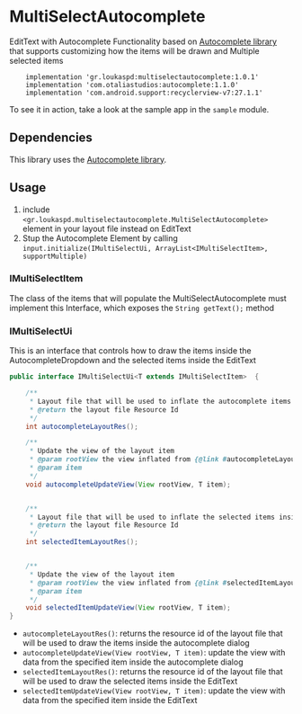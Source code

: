 # MultiSelectAutocomplete

EditText with Autocomplete Functionality based on [Autocomplete library](https://github.com/natario1/Autocomplete) that supports customizing how the items will be drawn and Multiple selected items

```
    implementation 'gr.loukaspd:multiselectautocomplete:1.0.1'
    implementation 'com.otaliastudios:autocomplete:1.1.0'
    implementation 'com.android.support:recyclerview-v7:27.1.1'
```

To see it in action, take a look at the sample app in the `sample` module.

## Dependencies
This library uses the [Autocomplete library](https://github.com/natario1/Autocomplete).

## Usage
1. include `<gr.loukaspd.multiselectautocomplete.MultiSelectAutocomplete>` element in your layout file instead on EditText
2. Stup the Autocomplete Element by calling `input.initialize(IMultiSelectUi, ArrayList<IMultiSelectItem>, supportMultiple)`


### IMultiSelectItem

The class of the items that will populate the MultiSelectAutocomplete must implement this Interface, which exposes the `String getText();` method

### IMultiSelectUi

This is an interface that controls how to draw the items inside the AutocompleteDropdown and the selected items inside the EditText

```java
public interface IMultiSelectUi<T extends IMultiSelectItem>  {

    /**
     * Layout file that will be used to inflate the autocomplete items
     * @return the layout file Resource Id
     */
    int autocompleteLayoutRes();

    /**
     * Update the view of the layout item
     * @param rootView the view inflated from {@link #autocompleteLayoutRes()}
     * @param item
     */
    void autocompleteUpdateView(View rootView, T item);


    /**
     * Layout file that will be used to inflate the selected items inside the input
     * @return the layout file Resource Id
     */
    int selectedItemLayoutRes();


    /**
     * Update the view of the layout item
     * @param rootView the view inflated from {@link #selectedItemLayoutRes()}
     * @param item
     */
    void selectedItemUpdateView(View rootView, T item);
}
```

- `autocompleteLayoutRes()`: returns the resource id of the layout file that will be used to draw the items inside the autocomplete dialog
- `autocompleteUpdateView(View rootView, T item)`: update the view with data from the specified item inside the autocomplete dialog
- `selectedItemLayoutRes()`: returns the resource id of the layout file that will be used to draw the selected items inside the EditText
- `selectedItemUpdateView(View rootView, T item)`: update the view with data from the specified item inside the EditText

